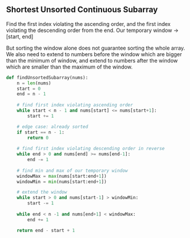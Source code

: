 ## Shortest Unsorted Continuous Subarray

 Find the first index violating the ascending order, and the first index violating the descending order from the end. Our temporary window → [start, end]

But sorting the window alone does not guarantee sorting the whole array. We also need to extend to numbers before the window which are bigger than the minimum of window, and extend to numbers after the window which are smaller than the maximum of the window.

```python
def findUnsortedSubarray(nums):
	n = len(nums)
	start = 0
	end = n - 1
	
	# find first index violating ascending order
	while start < n - 1 and nums[start] <= nums[start+1]:
		start += 1

	# edge case: already sorted
	if start == n - 1:
		return 0
	
	# find first index violating descending order in reverse
	while end > 0 and nums[end] >= nums[end-1]:
		end -= 1
	
	# find min and max of our temporary window
	windowMax = max(nums[start:end+1])
	windowMin = min(nums[start:end+1])

	# extend the window
	while start > 0 and nums[start-1] > windowMin:
		start -= 1
            
	while end < n -1 and nums[end+1] < windowMax:
		end += 1

	return end - start + 1
 ```
 
  
